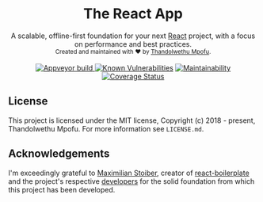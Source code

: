 <div align="center">
  <h1>The React App</h1>
  A scalable, offline-first foundation for your next <a href="https://reactjs.org/">React</a> project, with a focus on performance and best practices.
</div>
<div align="center">
  <sub>Created and maintained with ❤️ by <a href="https://twitter.com/elandamor">Thandolwethu Mpofu</a>.</sub>
</div>
<br />
<div align="center">
  <a href="https://ci.appveyor.com/project/elandamor/react-boilerplate">
    <img src="https://ci.appveyor.com/api/projects/status/4ookmmq40hhjiejb?svg=true" alt="Appveyor build" />
  </a>
  <a href="https://snyk.io/test/github/elandamor/react-boilerplate?targetFile=package.json"><img src="https://snyk.io/test/github/elandamor/react-boilerplate/badge.svg?targetFile=package.json" alt="Known Vulnerabilities" data-canonical-src="https://snyk.io/test/github/elandamor/react-boilerplate?targetFile=package.json" style="max-width:100%;"></a>
  <a href="https://codeclimate.com/github/elandamor/react-boilerplate/maintainability"><img src="https://api.codeclimate.com/v1/badges/b0469536c559dd1b3b65/maintainability" alt="Maintainability"/></a>
  <a href='https://coveralls.io/github/elandamor/react-boilerplate?branch=master'><img src='https://coveralls.io/repos/github/elandamor/react-boilerplate/badge.svg?branch=master' alt='Coverage Status' /></a>
</div>

## License
This project is licensed under the MIT license, Copyright (c) 2018 - present, Thandolwethu Mpofu. For more information see `LICENSE.md`.

## Acknowledgements
I'm exceedingly grateful to [Maximilian
Stoiber](https://github.com/mxstbr), creator of [react-boilerplate](https://github.com/react-boilerplate/react-boilerplate) and the project's respective [developers](https://github.com/orgs/react-boilerplate/teams/core) for the solid foundation from which this project has been developed.
